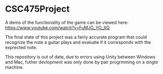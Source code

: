 # CSC475Project

A demo of the functionality of the game can be viewed here:
https://www.youtube.com/watch?v=FuMJG_YO_XQ

The final state of this project was a fairly accurate program that could 
recognize the note a guitar plays and evaluate if it corresponds with 
the exprected note.

This repository is out of date, due to errors using Unity between Windows
and Mac, futher devlopment was only done by pair progrmming on a single
machine. 
